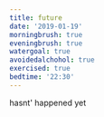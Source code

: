```yaml
---
title: future
date: '2019-01-19'
morningbrush: true
eveningbrush: true
watergoal: true
avoidedalchohol: true
exercised: true
bedtime: '22:30'
---
```


hasnt' happened yet
